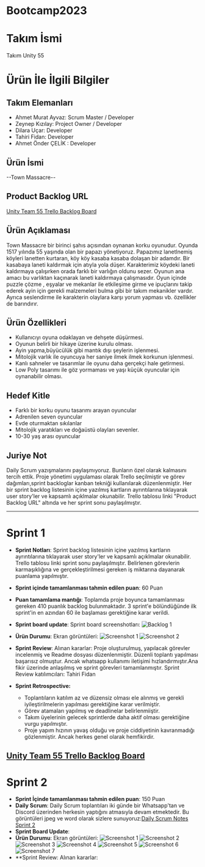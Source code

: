 # Bootcamp2023

# **Takım İsmi**

Takım Unity 55

# Ürün İle İlgili Bilgiler

## Takım Elemanları
- Ahmet Murat Ayvaz: Scrum Master / Developer
- Zeynep Kızılay: Project Owner / Developer 
- Dilara Uçar: Developer
- Tahiri Fidan: Developer
- Ahmet Önder ÇELİK : Developer

## Ürün İsmi

--Town Massacre--

## Product Backlog URL

[Unity Team 55 Trello Backlog Board](https://trello.com/invite/b/kOP6MuWH/ATTIb0abe5028a2a98c76beb864b4aa3f8aa16FF3BB8/u-55-bootcamp)

## Ürün Açıklaması

Town Massacre bir birinci şahıs açısından oynanan korku oyunudur. Oyunda 1517 yılında 55 yaşında olan bir papazı yönetiyoruz. Papazımız lanetlnemiş köyleri lanetten kurtaran, köy köy kasaba kasaba dolaşan bir adamdır. Bir kasabaya laneti kaldırmak için atıyla yola düşer. Karakterimiz köydeki laneti kaldırmaya çalışırken orada farklı bir varlığın oldunu sezer. Oyunun ana amacı bu varlıktan kaçınarak laneti kaldırmaya çalışmasıdır. Oyun içinde puzzle çözme , eşyalar ve mekanlar ile etkileşime girme ve ipuçlarını takip ederek ayin için gerekli malzemeleri bulma gibi bir takım mekanikler vardır. Ayrıca seslendirme ile karakterin olaylara karşı yorum yapması vb. özellikler de barındırır.

## Ürün Özellikleri
- Kullanıcıyı oyuna odaklayan ve dehşete düşürmesi.  
- Oyunun belirli bir hikaye üzerine kurulu olması.  
- Ayin yapma,büyücülük gibi mantık dışı şeylerin işlenmesi.  
- Mitolojik varlık ile oyuncuya her saniye ilmek ilmek korkunun işlenmesi.  
- Kanlı sahneler ve tasarımlar ile oyunu daha gerçekçi hale getirmesi.  
- Low Poly tasarımı ile göz yormaması ve yaşı küçük oyuncular için oynanabilir olması.
## Hedef Kitle
- Farklı bir korku oyunu tasarımı arayan oyuncular
- Adrenilen seven oyuncular
- Evde oturmaktan sıkılanlar
- Mitolojik yaratıkları ve doğaüstü olayları sevenler.
- 10-30 yaş arası oyuncular

## Juriye Not

Daily Scrum yazışmalarını paylaşmıyoruz. Bunların özel olarak kalmasını tercih ettik. Proje yönetimi uygulaması olarak Trello seçilmiştir ve görev dağımları,sprint backloglar kanban tekniği kullanılarak düzenlenmiştir. Her bir sprint backlog listesinin içine yazılmış kartların ayrıntılarına tıklayarak user story'ler ve kapsamlı açıklmalar okunabilir. Trello tablosu linki "Product Backlog URL" altında ve her sprint sonu paylaşılmıştır.


---
# Sprint 1
- **Sprint Notları**: Sprint backlog listesinin içine yazılmış kartların ayrıntılarına tıklayarak user story'ler ve kapsamlı açıklmalar okunabilir. Trello tablosu linki sprint sonu paylaşılmıştır. Belirlenen görevlerin karmaşıklığına ve gerçekleştirilmesi gereken iş miktarına dayanarak puanlama yapılmıştır.

- **Sprint içinde tamamlanması tahmin edilen puan**: 60 Puan


- **Puan tamamlama mantığı**: Toplamda proje boyunca tamamlanması gereken 410 puanlık backlog bulunmaktadır. 3 sprint'e bölündüğünde ilk sprint'in en azından 60 ile başlaması gerektiğine karar verildi.

- **Sprint board update**: Sprint board screenshotları: 
![Backlog 1](https://github.com/Tahir1072/Bootcamp2023/blob/main/Images/TrelloSon.png)

- **Ürün Durumu**: Ekran görüntüleri:
  ![Screenshot 1](https://github.com/Tahir1072/Bootcamp2023/blob/main/Images/kulube.png)
  ![Screenshot 2](https://github.com/Tahir1072/Bootcamp2023/blob/main/Images/ed.png)
- **Sprint Review**: 
Alınan kararlar: Proje oluşturulmuş, yapılacak görevler incelenmiş ve Readme dosyası düzenlenmiştir. Düzenli toplantı yapılması başarısız olmuştur. Ancak whatsapp kullanımı iletişimi hızlandırmıştır.Ana fikir üzerinde anlaşılmış ve sprint görevleri tamamlanmıştır. Sprint Review katılımcıları: Tahiri Fidan
- **Sprint Retrospective:**
  - Toplantıların katılım az ve düzensiz olması ele alınmış ve gerekli iyileştirilmelerin yapılması gerektiğine karar verilmiştir.
  - Görev atamaları yapılmış ve deadlinelar belirlenmiiştir.
  - Takım üyelerinin gelecek sprintlerde daha aktif olması gerektiğine vurgu yapılmıştır.
  - Proje yapım hızının yavaş olduğu ve proje ciddiyetinin kavranmadığı gözlenmiştir. Ancak herkes genel olarak hemfikirdir.

[Unity Team 55 Trello Backlog Board](https://trello.com/invite/b/kOP6MuWH/ATTIb0abe5028a2a98c76beb864b4aa3f8aa16FF3BB8/u-55-bootcamp)
---
# Sprint 2
- **Sprint İçinde tamamlanması tahmin edilen puan**: 150 Puan
- **Daily Scrum**: Daily Scrum toplantıları iki günde bir Whatsapp'tan ve Discord üzerinden herkesin yaptığını atmasıyla devam etmektedir. Bu görüntüleri jpeg ve word olarak sizlere sunuyoruz:[Daily Scrum Notes Sprint 2](https://github.com/Tahir1072/Bootcamp2023/blob/main/ProjectManagement/Sprints/Sprints%202/Daily%20Scrum%20Notes%20Sprint%202.docx)
- **Sprint Board Update**:
- **Ürün Durumu**: Ekran görüntüleri:
 ![Screenshot 1](https://github.com/Tahir1072/Bootcamp2023/blob/main/Images/Blender%201.jpg)
 ![Screenshot 2](https://github.com/Tahir1072/Bootcamp2023/blob/main/Images/Blender%202.jpg)
 ![Screenshot 3](https://github.com/Tahir1072/Bootcamp2023/blob/main/Images/Blender%203.jpg)
 ![Screenshot 4](https://github.com/Tahir1072/Bootcamp2023/blob/main/Images/Blender%204.jpg)
 ![Screenshot 5](https://github.com/Tahir1072/Bootcamp2023/blob/main/Images/ScItem.jpg)
 ![Screenshot 6](https://github.com/Tahir1072/Bootcamp2023/blob/main/Images/unity%20inventory.jpg)
 ![Screenshot 7](https://github.com/Tahir1072/Bootcamp2023/blob/main/Images/Gaz%20lambası.png)
- **Sprint Review: Alınan kararlar: 
 

 

